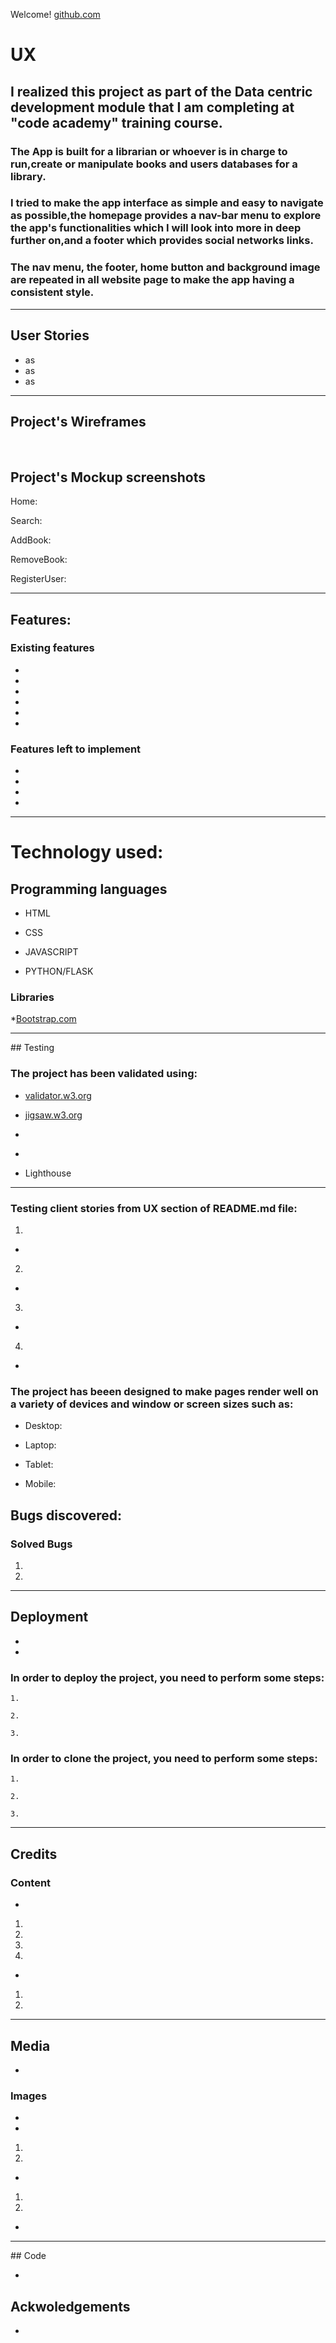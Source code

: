 Welcome! [github.com](https://github.com/GiovanniSalvi/New_Library)

# UX

## I realized this project as part of the Data centric development module that I am completing at "code academy" training course.

### The App is built for a librarian or whoever is in charge to run,create or manipulate books and users databases for a library.

### I tried to make the app interface as simple and easy to navigate as possible,the homepage provides a nav-bar menu to explore the app's functionalities which I will look into more in deep further on,and a footer which provides social networks links.

### The nav menu, the footer, home button and background image are repeated in all website page to make the app having a consistent style.


---

## User Stories

* as 
* as
* as

---

## Project's Wireframes

![]()
![]()
![]()
![]()
![]()

## Project's Mockup screenshots

Home:

Search:

AddBook:

RemoveBook:

RegisterUser:

---

## Features:

### Existing features

*

*

*

*

*

*

### Features left to implement

*

*

*

*

---

# Technology used:

## Programming languages

* HTML

* CSS

* JAVASCRIPT

* PYTHON/FLASK

### Libraries

*[Bootstrap.com]()

---

## Testing

  ### The project has been validated using:

* [validator.w3.org]()

* [jigsaw.w3.org]()

* []()

* []()

* Lighthouse

---

### Testing client stories from UX section of README.md file:

1. 

  * 

2. 

  * 

3. 

  * 

4. 

  *

### The project has beeen designed to make pages render well on a variety of devices and window or screen sizes such as:

* Desktop: 

* Laptop:

* Tablet:

* Mobile:

## Bugs discovered:

### Solved Bugs

1. 

2. 

---

## Deployment

* 

* 


### In order to deploy the project, you need to perform some steps:

    1. 

    2. 

    3. 

 ### In order to clone the project, you need to perform some steps:

    1. 

    2. 

    3. 

---

## Credits

### Content

* 

   1. 

   2. 

   3. 

   4. 

* 

   1. 

   2. 

---

## Media

* 

### Images

* 

* 

   1. 

   2. 

* 

   1. 

   2. 

* 

---

## Code  

* 

## Ackwoledgements

* []()













